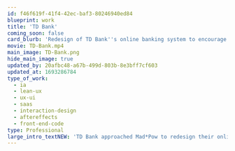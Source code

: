 ```yaml
---
id: f46f619f-41f4-42ec-baf3-80246940ed84
blueprint: work
title: 'TD Bank'
coming_soon: false
card_blurb: 'Redesign of TD Bank''s online banking system to encourage financial wellness.'
movie: TD-Bank.mp4
main_image: TD-Bank.png
hide_main_image: true
updated_by: 20afbc48-a67b-499d-803b-8e3bff7cf603
updated_at: 1693286784
type_of_work:
  - ia
  - lean-ux
  - ux-ui
  - saas
  - interaction-design
  - aftereffects
  - front-end-code
type: Professional
large_intro_textNEW: 'TD Bank approached Mad*Pow to redesign their online banking platform. I led a team through a Lean UX iterative process, discovering user needs and pain points, and applying principles based on gamification that actually turned that most dreaded of chores — paying bills — into something satisfying, rewarding, even fun.'
---
```

